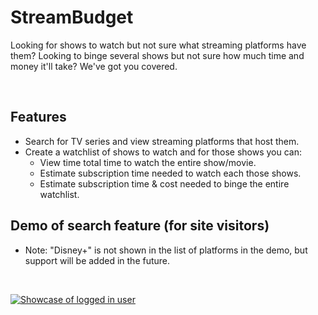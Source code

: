 # StreamBudget

Looking for shows to watch but not sure what streaming platforms have them? Looking to binge several shows but not sure how much time and money it'll take? We've got you covered.

<br>

## Features
* Search for TV series and view streaming platforms that host them.
* Create a watchlist of shows to watch and for those shows you can:
	* View time total time to watch the entire show/movie.
	* Estimate subscription time needed to watch each those shows.
	* Estimate subscription time & cost needed to binge the entire watchlist.


## Demo of search feature (for site visitors)
* Note: "Disney+" is not shown in the list of platforms in the demo, but support will be added in the future.

<br/>

[![Showcase of logged in user](https://i9.ytimg.com/vi/Y2crXasqnu0/mqdefault.jpg?sqp=CJTyp6YG-oaymwEmCMACELQB8quKqQMa8AEB-AH-CYAC0AWKAgwIABABGGggaChoMA8=&rs=AOn4CLCYyBOYk834d6AZ0SjzcEmZzHKSiA)](https://youtu.be/Y2crXasqnu0)
